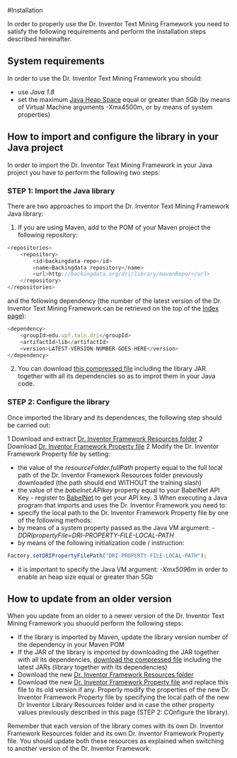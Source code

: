 #Installation

In order to properly use the Dr. Inventor Text Mining Framework you need to satisfy the following requirements and perform the installation steps described hereinafter.

## System requirements
In order to use the Dr. Inventor Text Mining Framework you should:

* use *Java 1.8*
* set the maximum [Java Heap Space](https://www.mkyong.com/Java/find-out-your-Java-heap-memory-size/) equal or greater than *5Gb* (by means of Virtual Machine arguments -Xmx4500m, or by means of system properties)


## How to import and configure the library in your Java project

In order to import the Dr. Inventor Text Mining Framework in your Java project you have to perform the following two steps:

### STEP 1: Import the Java library
There are two approaches to import the Dr. Inventor Text Mining Framework Java library:
1. If you are using Maven, add to the POM of your Maven project the following repository:

```javascript
<repositories>
	<repository>
		<id>backingdata-repo</id>
		<name>Backingdata repository</name>
		<url>http://backingdata.org/dri/library/mavenRepo/</url>
	</repository>
</repositories>
```
and the following dependency (the number of the latest version of the Dr. Inventor Text Mining Framework can be retrieved on the top of the [Index page](Index)):

```javascript
<dependency>
	<groupId>edu.upf.taln.dri</groupId>
	<artifactId>lib</artifactId>
	<version>LATEST-VERSION-NUMBER-GOES-HERE</version>
</dependency>
```

2. You can download [this compressed file](http://backingdata.org/dri/library/latest/jarWithDeps.html) including the library JAR together with all its dependencies so as to improt them in your Java code.

### STEP 2: Configure the library
Once imported the library and its dependences, the following step should be carried out:

1 Download and extract [Dr. Inventor Framework Resources folder](http://backingdata.org/dri/library/latest/resourceFolder.html)
2 Download [Dr. Inventor Framework Property file](http://backingdata.org/dri/library/latest/configurationFile.html) 
2 Modify the Dr. Inventor Framework Property file by setting:
  * the value of the _resourceFolder.fullPath_ property equal to the full local path of the Dr. Inventor Framework Resources folder previously downloaded (the path should end WITHOUT the training slash)
  * the value of the _babelnet.APIkey_ property equal to your BabelNet API Key - register to [BabelNet](http://babelnet.org/) to get your API key.
3 When executing a Java program that imports and uses the Dr. Inventor Framework you need to:
  * specify the local path to the Dr. Inventor Framework Property file by one of the following methods:
   * by means of a system property passed as the Java VM argument: _-DDRIpropertyFile=DRI-PROPERTY-FILE-LOCAL-PATH_
   * by means of the following initialization code / instruction: 
```javascript
Factory.setDRIPropertyFilePath("DRI-PROPERTY-FILE-LOCAL-PATH");
```
  * it is important to specify the Java VM argument: _-Xmx5096m_ in order to enable an heap size equal or greater than 5Gb
 

## How to update from an older version
When you update from an older to a newer version of the Dr. Inventor Text Mining Framework you shuould perform the following steps:

  * If the library is imported by Maven, update the library version number of the dependency in your Maven POM
  * If the JAR of the library is imported by downloading the JAR together with all its dependencies, [download the compressed file](http://backingdata.org/dri/library/latest/jarWithDeps.html) including the latest JARs (library together with its dependencies)
  * Download the new [Dr. Inventor Framework Resources folder](http://backingdata.org/dri/library/latest/resourceFolder.html)
  * Download the new [Dr. Inventor Framework Property file](http://backingdata.org/dri/library/latest/configurationFile.html) and replace this file to its old version if any. Properly modify the properties of the new Dr. Inventor Framework Property file by specifying the local path of the new Dr Inventor Library Resources folder and in case the other property values previously described in this page (STEP 2: COnfigure the library).

Remember that each version of the library comes with its own Dr. Inventor Framework Resources folder and its own Dr. Inventor Framework Property file. You should update both these resources as explained when switching to another version of the Dr. Inventor Framework.
